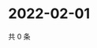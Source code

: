 # 2022-02-01

共 0 条

<!-- BEGIN WEIBO -->
<!-- 最后更新时间 Tue Feb 01 2022 14:16:38 GMT+0800 (China Standard Time) -->

<!-- END WEIBO -->
